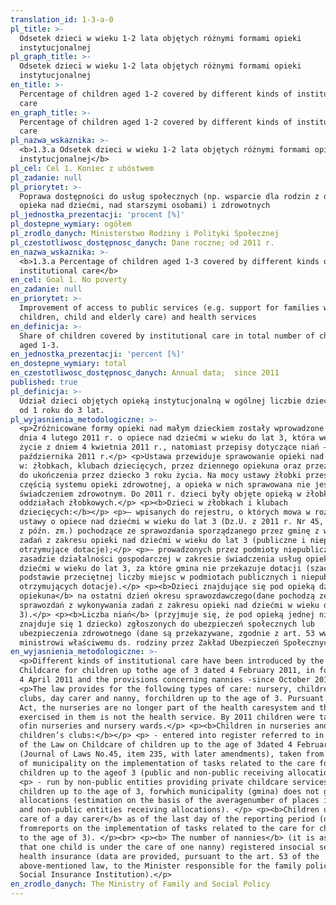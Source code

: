 ```yaml
---
translation_id: 1-3-a-0
pl_title: >-
  Odsetek dzieci w wieku 1-2 lata objętych różnymi formami opieki
  instytucjonalnej
pl_graph_title: >-
  Odsetek dzieci w wieku 1-2 lata objętych różnymi formami opieki
  instytucjonalnej
en_title: >-
  Percentage of children aged 1-2 covered by different kinds of institutional
  care
en_graph_title: >-
  Percentage of children aged 1-2 covered by different kinds of institutional
  care
pl_nazwa_wskaznika: >-
  <b>1.3.a Odsetek dzieci w wieku 1-2 lata objętych różnymi formami opieki
  instytucjonalnej</b>
pl_cel: Cel 1. Koniec z ubóstwem
pl_zadanie: null
pl_priorytet: >-
  Poprawa dostępności do usług społecznych (np. wsparcie dla rodzin z dziećmi,
  opieka nad dziećmi, nad starszymi osobami) i zdrowotnych
pl_jednostka_prezentacji: 'procent [%]'
pl_dostepne_wymiary: ogółem
pl_zrodlo_danych: Ministerstwo Rodziny i Polityki Społecznej
pl_czestotliwosc_dostępnosc_danych: Dane roczne; od 2011 r.
en_nazwa_wskaznika: >-
  <b>1.3.a Percentage of children aged 1-3 covered by different kinds of
  institutional care</b>
en_cel: Goal 1. No poverty
en_zadanie: null
en_priorytet: >-
  Improvement of access to public services (e.g. support for families with
  children, child and elderly care) and health services
en_definicja: >-
  Share of children covered by institutional care in total number of children
  aged 1-3.
en_jednostka_prezentacji: 'percent [%]'
en_dostepne_wymiary: total
en_czestotliwosc_dostępnosc_danych: Annual data;  since 2011
published: true
pl_definicja: >-
  Udział dzieci objętych opieką instytucjonalną w ogólnej liczbie dzieci w wieku
  od 1 roku do 3 lat.
pl_wyjasnienia_metodologiczne: >-
  <p>Zróżnicowane formy opieki nad małym dzieckiem zostały wprowadzone ustawą z
  dnia 4 lutego 2011 r. o opiece nad dziećmi w wieku do lat 3, która weszła w
  życie z dniem 4 kwietnia 2011 r., natomiast przepisy dotyczące niań – od
  października 2011 r.</p> <p>Ustawa przewiduje sprawowanie opieki nad dziećmi
  w: żłobkach, klubach dziecięcych, przez dziennego opiekuna oraz przez nianię
  do ukończenia przez dziecko 3 roku życia. Na mocy ustawy żłobki przestały być
  częścią systemu opieki zdrowotnej, a opieka w nich sprawowana nie jest
  świadczeniem zdrowotnym. Do 2011 r. dzieci były objęte opieką w żłobkach i
  oddziałach żłobkowych.</p> <p><b>Dzieci w żłobkach i klubach
  dziecięcych:</b></p> <p>– wpisanych do rejestru, o których mowa w rozdz. 3
  ustawy o opiece nad dziećmi w wieku do lat 3 (Dz.U. z 2011 r. Nr 45, poz. 235,
  z późn. zm.) pochodzące ze sprawozdania sporządzanego przez gminę z wykonania
  zadań z zakresu opieki nad dziećmi w wieku do lat 3 (publiczne i niepubliczne
  otrzymujące dotacje);</p> <p>– prowadzonych przez podmioty niepubliczne na
  zasadzie działalności gospodarczej w zakresie świadczenia usług opieki nad
  dziećmi w wieku do lat 3, za które gmina nie przekazuje dotacji (szacunek na
  podstawie przeciętnej liczby miejsc w podmiotach publicznych i niepublicznych
  otrzymujących dotacje).</p> <p><b>Dzieci znajdujące się pod opieką dziennego
  opiekuna</b> na ostatni dzień okresu sprawozdawczego(dane pochodzą ze
  sprawozdań z wykonywania zadań z zakresu opieki nad dziećmi w wieku do lat
  3).</p> <p><b>Liczba niań</b> (przyjmuje się, że pod opieką jednej niani
  znajduje się 1 dziecko) zgłoszonych do ubezpieczeń społecznych lub
  ubezpieczenia zdrowotnego (dane są przekazywane, zgodnie z art. 53 ww. ustawy,
  ministrowi właściwemu ds. rodziny przez Zakład Ubezpieczeń Społecznych).</p>
en_wyjasnienia_metodologiczne: >-
  <p>Different kinds of institutional care have been introduced by the Law on
  Childcare for children up tothe age of 3 dated 4 February 2011, in force since
  4 April 2011 and the provisions concerning nannies -since October 2011.</p>
  <p>The law provides for the following types of care: nursery, children’s
  clubs, day carer and nanny, forchildren up to the age of 3. Pursuant to the
  Act, the nurseries are no longer part of the health caresystem and the care
  exercised in them is not the health service. By 2011 children were taken care
  ofin nurseries and nursery wards.</p> <p><b>Children in nurseries and
  children’s clubs:</b></p> <p> - entered into register referred to in Chapter 3
  of the Law on Childcare of children up to the age of 3dated 4 February 2011
  (Journal of Laws No.45, item 235, with later amendments), taken from thereport
  of municipality on the implementation of tasks related to the care for
  children up to the ageof 3 (public and non-public receiving allocations).</p>
  <p> - run by non-public entities providing private childcare services for
  children up to the age of 3, forwhich municipality (gmina) does not grant
  allocations (estimation on the basis of the averagenumber of places in public
  and non-public entities receiving allocations). </p> <p><b>Children under the
  care of a day carer</b> as of the last day of the reporting period (data come
  fromreports on the implementation of tasks related to the care for children up
  to the age of 3). </p><br> <p><b> The number of nannies</b> (it is assumed
  that one child is under the care of one nanny) registered insocial security or
  health insurance (data are provided, pursuant to the art. 53 of the
  above-mentioned law, to the Minister responsible for the family policy by the
  Social Insurance Institution).</p>
en_zrodlo_danych: The Ministry of Family and Social Policy
---
```

